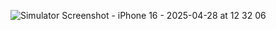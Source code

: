 ![Simulator Screenshot - iPhone 16 - 2025-04-28 at 12 32 06](https://github.com/user-attachments/assets/e181d851-416c-4f85-8334-83eefd1a63f5)
